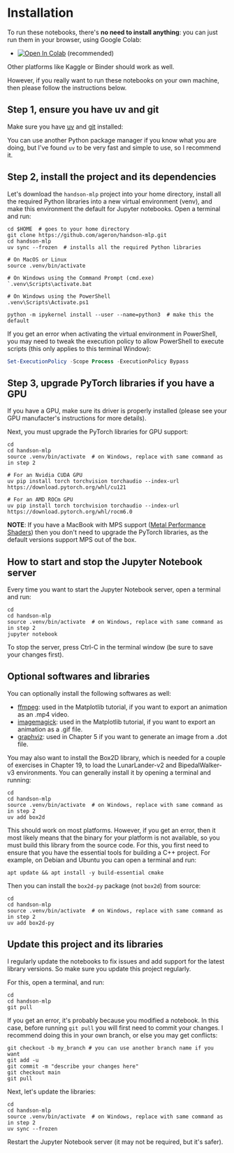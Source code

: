 # Installation

To run these notebooks, there's **no need to install anything**: you can just run them in your browser, using Google Colab:

- <a href="https://colab.research.google.com/github/ageron/handson-mlp/blob/main/" target="_parent"><img src="https://colab.research.google.com/assets/colab-badge.svg" alt="Open In Colab"/></a> (recommended)

Other platforms like Kaggle or Binder should work as well.

However, if you really want to run these notebooks on your own machine, then please follow the instructions below.

## Step 1, ensure you have uv and git
Make sure you have [uv](https://docs.astral.sh/uv/getting-started/installation) and [git](https://git-scm.com/downloads) installed:

You can use another Python package manager if you know what you are doing, but I've found `uv` to be very fast and simple to use, so I recommend it.

## Step 2, install the project and its dependencies
Let's download the `handson-mlp` project into your home directory, install all the required Python libraries into a new virtual environment (venv), and make this environment the default for Jupyter notebooks. Open a terminal and run:

```shell
cd $HOME  # goes to your home directory
git clone https://github.com/ageron/handson-mlp.git
cd handson-mlp
uv sync --frozen  # installs all the required Python libraries

# On MacOS or Linux
source .venv/bin/activate

# On Windows using the Command Prompt (cmd.exe)
`.venv\Scripts\activate.bat

# On Windows using the PowerShell
.venv\Scripts\Activate.ps1

python -m ipykernel install --user --name=python3  # make this the default
```

If you get an error when activating the virtual environment in PowerShell, you may need to tweak the execution policy to allow PowerShell to execute scripts (this only applies to this terminal Window):
 
```powershell
Set-ExecutionPolicy -Scope Process -ExecutionPolicy Bypass
```

## Step 3, upgrade PyTorch libraries if you have a GPU
If you have a GPU, make sure its driver is properly installed (please see your GPU manufacter's instructions for more details).

Next, you must upgrade the PyTorch libraries for GPU support:

```shell
cd
cd handson-mlp
source .venv/bin/activate  # on Windows, replace with same command as in step 2

# For an Nvidia CUDA GPU
uv pip install torch torchvision torchaudio --index-url https://download.pytorch.org/whl/cu121

# For an AMD ROCm GPU
uv pip install torch torchvision torchaudio --index-url https://download.pytorch.org/whl/rocm6.0
```

**NOTE**: If you have a MacBook with MPS support ([Metal Performance Shaders](https://developer.apple.com/documentation/metalperformanceshaders)) then you don't need to upgrade the PyTorch libraries, as the default versions support MPS out of the box.

## How to start and stop the Jupyter Notebook server
Every time you want to start the Jupyter Notebook server, open a terminal and run:

```shell
cd
cd handson-mlp
source .venv/bin/activate  # on Windows, replace with same command as in step 2
jupyter notebook
```

To stop the server, press Ctrl-C in the terminal window (be sure to save your changes first).


## Optional softwares and libraries

You can optionally install the following softwares as well:

* [ffmpeg](https://www.ffmpeg.org/download.html): used in the Matplotlib tutorial, if you want to export an animation as an .mp4 video.
* [imagemagick](https://imagemagick.org/): used in the Matplotlib tutorial, if you want to export an animation as a .gif file.
* [graphviz](https://graphviz.org/): used in Chapter 5 if you want to generate an image from a .dot file.

You may also want to install the Box2D library, which is needed for a couple of exercises in Chapter 19, to load the LunarLander-v2 and BipedalWalker-v3 environments. You can generally install it by opening a terminal and running:

```shell
cd
cd handson-mlp
source .venv/bin/activate  # on Windows, replace with same command as in step 2
uv add box2d
```

This should work on most platforms. However, if you get an error, then it most likely means that the binary for your platform is not available, so you must build this library from the source code. For this, you first need to ensure that you have the essential tools for building a C++ project. For example, on Debian and Ubuntu you can open a terminal and run:

```shell
apt update && apt install -y build-essential cmake
```

Then you can install the `box2d-py` package (not `box2d`) from source:

```shell
cd
cd handson-mlp
source .venv/bin/activate  # on Windows, replace with same command as in step 2
uv add box2d-py
```

## Update this project and its libraries

I regularly update the notebooks to fix issues and add support for the latest library versions. So make sure you update this project regularly.

For this, open a terminal, and run:

```shell
cd
cd handson-mlp
git pull
```

If you get an error, it's probably because you modified a notebook. In this case, before running `git pull` you will first need to commit your changes. I recommend doing this in your own branch, or else you may get conflicts:

```shell
git checkout -b my_branch # you can use another branch name if you want
git add -u
git commit -m "describe your changes here"
git checkout main
git pull
```

Next, let's update the libraries:

```shell
cd
cd handson-mlp
source .venv/bin/activate  # on Windows, replace with same command as in step 2
uv sync --frozen
```

Restart the Jupyter Notebook server (it may not be required, but it's safer).
